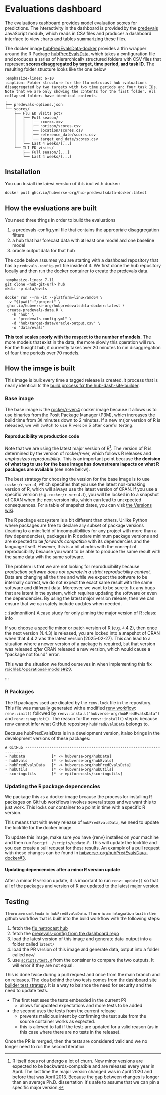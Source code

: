 # Evaluations dashboard

The evaluations dashboard provides model evaluation scores
for predictions. The interactivity in the dashboard is provided by the [predevals](https://github.com/hubverse-org/predevals) JavaScript module, which reads in CSV files and produces a
dashboard interface to view charts and tables summarizing these files.

The docker image
[hubPredEvalsData-docker](https://github.com/hubverse-org/hubPredEvalsData-docker)
provides a thin wrapper around the R Package
[hubPredEvalsData](https://hubverse-org.github.io/hubPredEvalsData), which
takes a configuration file and produces a series of hierarchically structured
folders with CSV files that represent **scores disaggregated by target, time
period, and task ID.** The resulting folder structure looks like the one below

```{code-block}
:emphasize-lines: 6-10
:caption: Folder structure for the flu metrocast hub evaluations disaggregated by two targets with two time periods and four task IDs. Note that we are only showing the contents for the first folder. All collapsed folders have identical contents.
.
├── predevals-options.json
└── scores/
    ├── Flu ED visits pct/
    │   ├── Full season/
    │   │   ├── scores.csv
    │   │   ├── horizon/scores.csv
    │   │   ├── location/scores.csv
    │   │   ├── reference_date/scores.csv
    │   │   └── target_end_date/scores.csv
    │   └── Last 4 weeks/[...]
    └── ILI ED visits/
        ├── Full season/[...]
        └── Last 4 weeks/[...]
```

## Installation

You can install the latest version of this tool with docker:

```bash
docker pull ghcr.io/hubverse-org/hub-predevalsdata-docker:latest
```

## How the evaluations are built

You need three things in order to build the evaluations

1. a predevals-config.yml file that contains the appropriate disaggregation filters
2. a hub that has forecast data with at least one model and one baseline model
3. oracle output data for that hub

The code below assumes you are starting with a dashboard repository that has
a `predevals-config.yml` file inside of it. We first clone the hub repository
locally and then run the docker container to create the predevals data.

```{code-block} bash
:emphasize-lines: 7-11
git clone <hub-git-url> hub
mkdir -p data/evals

docker run --rm -it --platform=linux/amd64 \
 -v "$(pwd)":"/project" \
 ghcr.io/hubverse-org/hubpredevalsdata-docker:latest \
 create-predevals-data.R \
   -h "hub" \
   -c "predevals-config.yml" \
   -d "hub/target-data/oracle-output.csv" \
   -o "data/evals"
```

**This tool scales poorly with the respect to the number of models.** The more
models that exist in the data, the more slowly this operation will run. For the
flusight hub, it currently takes over 20 minutes to run disaggregation of four
time periods over 70 models.

## How the image is built

This image is built every time a tagged release is created. It process that is
nearly identical to the [build process for the
hub-dash-site-builder](#dashboard-site-image-build).

### Base image

The base image is the
[rocker/r-ver:4](https://rocker-project.org/images/versioned/r-ver.html) docker
image because it allows us to use binaries from the Posit Package Manager
(P3M), which increases the build time from 30 minutes down to 2 minutes. If a
new major version of R is released, we will switch to use R version 5 after
careful testing.

#### Reproducibility vs production code

Note that we are using the latest major version of R[^versioning]. The version
of R is determined by the version of rocker/r-ver, which follows R releases and
_emphasizes reproducibility_. This is an important point because **the decision
of what tag to use for the base image has downstream impacts on what R packages
are available** (see note below).

The best strategy for choosing the version for the base image is to use
`rocker/r-ver:4`, which specifies that you use the latest non-breaking version
of R, which will always use the latest version of CRAN. If you use a specific
version (e.g. `rocker/r-ver:4.5`), you will be locked in to a snapshot of CRAN
when the next version hits, which can lead to unexpected consequences. For a
table of snapshot dates, you can visit [the Versions
wiki](https://github.com/rocker-org/rocker-versioned2/wiki/Versions).

The R package ecosystem is a bit different than others. Unlike Python where
packages are free to declare any subset of package versions (leading to a
minefield of incompatibilities for any project with more than a few
dependencies), packages in R declare minimum package versions and are expected
to be _forwards compatible_ with its dependencies and the language itself.
However, this is a bit at odds with the concept of reproducibility because you
want to be able to produce the same result with the same data with the same
software.

The problem is that we are not looking for reproducibility because _production
software does not operate in a strict reproducibility context._ Data are
changing all the time and while we expect the software to be internally
correct, we do not expect the exact same result with the same software and
different data. Moreover, we want to be sure to fix any bugs that are latent in
the system, which requires updating the software or even the dependencies. By
using the latest major version release, then we can ensure that we can safely
include updates when needed.

[^versioning]: R itself does not undergo a lot of churn. New minor versions are
    expected to be backwards-compatible and are released every year in April.
    The last time the major version changed was in April 2020 and before that
    was April 2013. Because the gap between changes is longer than an average
    Ph.D. dissertation, it's safe to assume that we can pin a specific major
    version.

:::{admonition} A case study for only pinning the major version of R
:class: info

If you choose a specific minor or patch version of R (e.g. 4.4.2), then once
the next version (4.4.3) is released, you are locked into a snapshot of CRAN
when that 4.4.2 was the latest version (2025-02-27). This can lead to a
situation where a newer version of a package is required, but that version was
released _after_ CRAN released a new version, which would cause a "package not
found" error.

This was the situation we found ourselves in when implementing this fix
[reichlab/operational-models#29](https://github.com/reichlab/operational-models/pull/29).

:::


### R Packages

The R packages used are dicated by the `renv.lock` file in the repository. This
file was manually generated with a modified [renv workflow](https://docs.posit.co/ide/user/ide/guide/environments/r/renv.html#workflow): `renv::init()` followed by
`renv::install("hubverse-org/hubPredEvalsData")` and `renv::snapshot()`. The
reason for the `renv::install()` step is because renv cannot infer what GitHub
repository `hubPredEvalsData` belongs to.

Because hubPredEvalsData is in a development version, it also brings in the
development versions of these packages:

```
# GitHub ---------------------------------------------------------------------
- hubData            [* -> hubverse-org/hubData]
- hubEvals           [* -> hubverse-org/hubEvals]
- hubPredEvalsData   [* -> hubverse-org/hubPredEvalsData]
- hubUtils           [* -> hubverse-org/hubUtils]
- scoringutils       [* -> epiforecasts/scoringutils]
```

### Updating the R package dependencies

We package this as a docker image because the process for installing R packages
on GitHub workflows involves several steps and we want this to just work. This
locks our container to a point in time with a specific R version.

This means that with every release of `hubPredEvalsData`, we need to update the
lockfile for the docker image.

To update this image, make sure you have {renv} installed on your machine and
then run `Rscript ./scripts/update.R`. This will update the lockfile and you can
create a pull request for these results. An example of a pull request with
these changes can be found in [hubverse-org/hubPredEvalsData-docker#3](https://github.com/hubverse-org/hubPredEvalsData-docker/pull/3).

#### Updating dependencies after a minor R version update

After a minor R version update, it is important to run `renv::update()` so that
all of the packages and version of R are updated to the latest major version.


## Testing

There are unit tests in `hubPredEvalsData`. There is an integration test in the
github workflow that is built into the build workflow with the following steps:

1. fetch the [flu metrocast hub](https://github.com/reichlab/flu-metrocast)
2. fetch the [predevals-config from the dashboard repo](https://github.com/reichlab/metrocast-dashboard/blob/main/predevals-config.yml)
3. load the latest version of this image and generate data, output into a
   folder called `latest/`
4. load the PR version of this image and generate data, output into a folder
   called `new/`
5. use [`scripts/test.R`](https://github.com/hubverse-org/hubPredEvalsData-docker/blob/main/scripts/test.R) from the container to compare the two outputs. It will
   error if they are not equal.

This is done twice during a pull request and once from the main branch and on
releases. The idea behind the two tests comes from [the dashboard site builder
test strategy](#dashboard-site-image-build). It is a way to balance the need
for security and the need to update tests.

- The first test uses the tests embedded in the current PR
  - allows for updated expectations and more tests to be added
- the second uses the tests from the current release
  - prevents malicious intent by confirming the test suite from the source
    container works as expected.
  - this is allowed to fail if the tests are updated for a valid reason (as in
    this case where there are no tests in the release).

Once the PR is merged, then the tests are considered valid and we no longer need
to run the second iteration.


